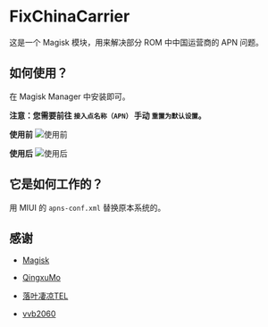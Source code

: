 # FixChinaCarrier
这是一个 Magisk 模块，用来解决部分 ROM 中中国运营商的 APN 问题。
## 如何使用？
在 Magisk Manager 中安装即可。

**注意：您需要前往 `接入点名称（APN）` 手动 `重置为默认设置`。**

**使用前**
![使用前](https://raw.githubusercontent.com/RiwiHow/FixChinaCarrier/master/Doc/images/4.png)

**使用后**
![使用后](https://raw.githubusercontent.com/RiwiHow/FixChinaCarrier/master/Doc/images/2.png)
## 它是如何工作的？
用 MIUI 的 `apns-conf.xml` 替换原本系统的。
## 感谢
* [Magisk](https://github.com/topjohnwu/Magisk)

* [QingxuMo](https://github.com/QingxuMo)

* [落叶凄凉TEL](http://www.coolapk.com/u/2277637)

* [vvb2060](https://github.com/vvb2060)